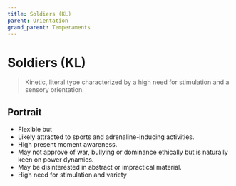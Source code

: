 ```yaml
---
title: Soldiers (KL)
parent: Orientation
grand_parent: Temperaments
---
```


# Soldiers (KL)

>Kinetic, literal type characterized by a high need for stimulation and a sensory orientation. 

## Portrait

* Flexible but  
* Likely attracted to sports and adrenaline-inducing activities.
* High present moment awareness.
* May not approve of war, bullying or dominance ethically but is naturally keen on power dynamics.
* May be disinterested in abstract or impractical material.
* High need for stimulation and variety